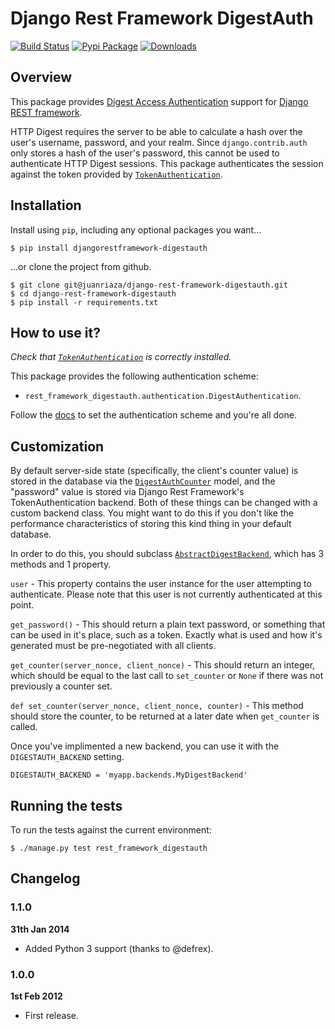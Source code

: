 # Django Rest Framework DigestAuth

[![Build Status](https://travis-ci.org/juanriaza/django-rest-framework-digestauth.png?branch=master)](https://travis-ci.org/juanriaza/django-rest-framework-digestauth)
[![Pypi Package](https://badge.fury.io/py/djangorestframework-digestauth.png)](http://badge.fury.io/py/djangorestframework-digestauth)
[![Downloads](https://pypip.in/d/djangorestframework-digestauth/badge.png)](https://crate.io/packages/djangorestframework-digestauth/)


## Overview

This package provides [Digest Access Authentication](http://pretty-rfc.herokuapp.com/RFC2617) support for [Django REST framework](http://django-rest-framework.org/).

HTTP Digest requires the server to be able to calculate a hash over the user's username, password, and your realm.
Since `django.contrib.auth` only stores a hash of the user's password, this cannot be used to authenticate HTTP Digest sessions. This package authenticates the session against the token provided by [`TokenAuthentication`](http://django-rest-framework.org/api-guide/authentication.html#tokenauthentication).

## Installation

Install using `pip`, including any optional packages you want...

	$ pip install djangorestframework-digestauth

...or clone the project from github.

    $ git clone git@juanriaza/django-rest-framework-digestauth.git
    $ cd django-rest-framework-digestauth
    $ pip install -r requirements.txt

## How to use it?

*Check that [`TokenAuthentication`](http://django-rest-framework.org/api-guide/authentication.html#tokenauthentication) is correctly installed.*

This package provides the following authentication scheme:

- `rest_framework_digestauth.authentication.DigestAuthentication`.

Follow the [docs](http://django-rest-framework.org/api-guide/authentication.html#setting-the-authentication-scheme) to set the authentication scheme and you're all done.

## Customization

By default server-side state (specifically, the client's counter value) is
stored in the database via the [`DigestAuthCounter`](https://github.com/juanriaza/django-rest-framework-digestauth/blob/master/rest_framework_digestauth/models.py) model, and the "password"
value is stored via Django Rest Framework's TokenAuthentication backend. Both
of these things can be changed with a custom backend class. You might want to
do this if you don't like the performance characteristics of storing this kind
thing in your default database.

In order to do this, you should subclass
[`AbstractDigestBackend`](https://github.com/juanriaza/django-rest-framework-digestauth/blob/master/rest_framework_digestauth/backends.py), which has 3 methods and 1 property.

`user` - This property contains the user instance for the user attempting to authenticate. Please note that this user is not currently authenticated at this point.

`get_password()` - This should return a plain text password, or something that can be used in it's place, such as a token. Exactly what is used and how it's generated must be pre-negotiated with all clients.


`get_counter(server_nonce, client_nonce)` - This should return an integer, which should be equal to the last call to `set_counter` or `None` if there was not previously a counter set.


`def set_counter(server_nonce, client_nonce, counter)` - This method should store the counter, to be returned at a later date when `get_counter` is called.

Once you've implimented a new backend, you can use it with the `DIGESTAUTH_BACKEND` setting.

    DIGESTAUTH_BACKEND = 'myapp.backends.MyDigestBackend'

## Running the tests
To run the tests against the current environment:

    $ ./manage.py test rest_framework_digestauth

## Changelog

### 1.1.0

**31th Jan 2014**

* Added Python 3 support (thanks to @defrex).

### 1.0.0

**1st Feb 2012**

* First release.
